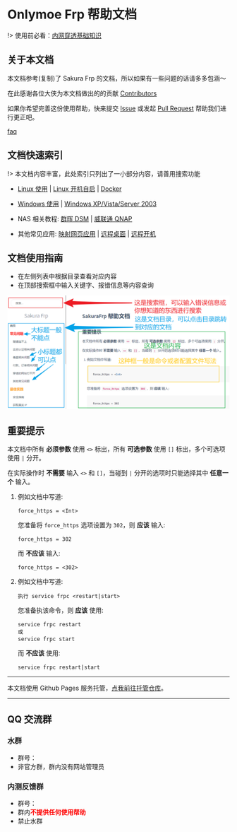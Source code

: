 # Onlymoe Frp 帮助文档

!> 使用前必看：[内网穿透基础知识](/basics)

## 关于本文档

本文档参考(复制)了 Sakura Frp 的文档，所以如果有一些问题的话请多多包涵～

在此感谢各位大侠为本文档做出的的贡献 [Contributors](/about.md#贡献者)

如果你希望完善这份使用帮助，快来提交 [Issue](https://github.com/xiarimangguo/onlymoe-frp-wiki/issues ':target=_blank') 或发起 [Pull Request](https://github.com/xiarimangguo/onlymoe-frp-wiki/pulls ':target=_blank') 帮助我们进行更正吧。

[faq](/faq.md ':include')

## 文档快速索引

!> 本文档内容丰富，此处索引只列出了一小部分内容，请善用搜索功能

- [Linux 使用](/frpc/usage/linux) | [Linux 开机自启](/frpc/service/systemd) | [Docker](/frpc/usage/docker)

- [Windows 使用](/launcher/usage) | [Windows XP/Vista/Server 2003](/geek#兼容性)

- NAS 相关教程: [群晖 DSM](/app/synology) | [威联通 QNAP](/app/qnap)

- 其他常见应用: [映射网页应用](/app/http) | [远程桌面](/app/rdp) | [远程开机](/app/wol)

## 文档使用指南

- 在左侧列表中根据目录查看对应内容
- 在顶部搜索框中输入关键字、报错信息等内容查询

![](_images/index-1.png)

## 重要提示

本文档中所有 **必须参数** 使用 `<>` 标出，所有 **可选参数** 使用 `[]` 标出，多个可选项使用 `|` 分开。

在实际操作时 **不需要** 输入 `<>` 和 `[]`，当碰到 `|` 分开的选项时只能选择其中 **任意一个** 输入。

1. 例如文档中写道:

   ```
   force_https = <Int>
   ```

   您准备将 `force_https` 选项设置为 `302`，则 **应该** 输入:

   ```
   force_https = 302
   ```

   而 **不应该** 输入:

   ```
   force_https = <302>
   ```

2. 例如文档中写道:

   ```
   执行 service frpc <restart|start>
   ```

   您准备执该命令，则 **应该** 使用:

   ```
   service frpc restart
   或
   service frpc start
   ```

   而 **不应该** 使用:

   ```
   service frpc restart|start
   ```

---

本文档使用 Github Pages 服务托管，[点我前往托管仓库](https://github.com/xiarimangguo/onlymoe-frp-wiki)。

---

## QQ 交流群

### 水群

- 群号：
- 非官方群，群内没有网站管理员

### 内测反馈群

- 群号：
- 群内<b style="color: red">不提供任何使用帮助</b>
- 禁止水群
